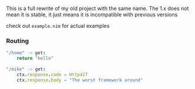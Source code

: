 
This is a full rewrite of my old project with the same name.
The 1.x does not mean it is stable, it just means it is incompatible with previous versions

check out `example.nim` for actual examples

### Routing

```nim
"/home" -> get:
    return "hello"
    
"/mike" -> get:
    ctx.response.code = Http427
    ctx.response.body = "The worst framework around"
```